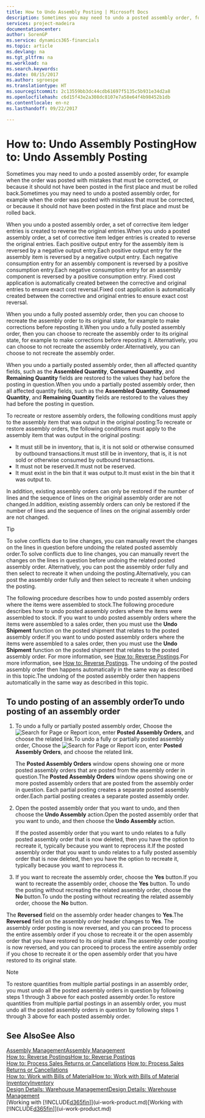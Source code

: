 ```yaml
---
title: How to Undo Assembly Posting | Microsoft Docs
description: Sometimes you may need to undo a posted assembly order, for example when the order was posted with mistakes that must be corrected, or because it should not have been posted in the first place and must be rolled back.
services: project-madeira
documentationcenter: 
author: SorenGP
ms.service: dynamics365-financials
ms.topic: article
ms.devlang: na
ms.tgt_pltfrm: na
ms.workload: na
ms.search.keywords: 
ms.date: 08/15/2017
ms.author: sgroespe
ms.translationtype: HT
ms.sourcegitcommit: 2c13559bb3dc44cdb61697f5135c5b931e34d2a8
ms.openlocfilehash: c6d15f43e2a308dc8107e7a58e64f4b98452b1db
ms.contentlocale: en-nz
ms.lasthandoff: 09/22/2017

---
```

# <a name="how-to-undo-assembly-posting"></a><span data-ttu-id="199c4-103">How to: Undo Assembly Posting</span><span class="sxs-lookup"><span data-stu-id="199c4-103">How to: Undo Assembly Posting</span></span>
<span data-ttu-id="199c4-104">Sometimes you may need to undo a posted assembly order, for example when the order was posted with mistakes that must be corrected, or because it should not have been posted in the first place and must be rolled back.</span><span class="sxs-lookup"><span data-stu-id="199c4-104">Sometimes you may need to undo a posted assembly order, for example when the order was posted with mistakes that must be corrected, or because it should not have been posted in the first place and must be rolled back.</span></span>

<span data-ttu-id="199c4-105">When you undo a posted assembly order, a set of corrective item ledger entries is created to reverse the original entries.</span><span class="sxs-lookup"><span data-stu-id="199c4-105">When you undo a posted assembly order, a set of corrective item ledger entries is created to reverse the original entries.</span></span> <span data-ttu-id="199c4-106">Each positive output entry for the assembly item is reversed by a negative output entry.</span><span class="sxs-lookup"><span data-stu-id="199c4-106">Each positive output entry for the assembly item is reversed by a negative output entry.</span></span> <span data-ttu-id="199c4-107">Each negative consumption entry for an assembly component is reversed by a positive consumption entry.</span><span class="sxs-lookup"><span data-stu-id="199c4-107">Each negative consumption entry for an assembly component is reversed by a positive consumption entry.</span></span> <span data-ttu-id="199c4-108">Fixed cost application is automatically created between the corrective and original entries to ensure exact cost reversal.</span><span class="sxs-lookup"><span data-stu-id="199c4-108">Fixed cost application is automatically created between the corrective and original entries to ensure exact cost reversal.</span></span>  

<span data-ttu-id="199c4-109">When you undo a fully posted assembly order, then you can choose to recreate the assembly order to its original state, for example to make corrections before reposting it.</span><span class="sxs-lookup"><span data-stu-id="199c4-109">When you undo a fully posted assembly order, then you can choose to recreate the assembly order to its original state, for example to make corrections before reposting it.</span></span> <span data-ttu-id="199c4-110">Alternatively, you can choose to not recreate the assembly order.</span><span class="sxs-lookup"><span data-stu-id="199c4-110">Alternatively, you can choose to not recreate the assembly order.</span></span>  

<span data-ttu-id="199c4-111">When you undo a partially posted assembly order, then all affected quantity fields, such as the **Assembled Quantity**, **Consumed Quantity**, and **Remaining Quantity** fields are restored to the values they had before the posting in question.</span><span class="sxs-lookup"><span data-stu-id="199c4-111">When you undo a partially posted assembly order, then all affected quantity fields, such as the **Assembled Quantity**, **Consumed Quantity**, and **Remaining Quantity** fields are restored to the values they had before the posting in question.</span></span>  

<span data-ttu-id="199c4-112">To recreate or restore assembly orders, the following conditions must apply to the assembly item that was output in the original posting:</span><span class="sxs-lookup"><span data-stu-id="199c4-112">To recreate or restore assembly orders, the following conditions must apply to the assembly item that was output in the original posting:</span></span>  

-   <span data-ttu-id="199c4-113">It must still be in inventory, that is, it is not sold or otherwise consumed by outbound transactions.</span><span class="sxs-lookup"><span data-stu-id="199c4-113">It must still be in inventory, that is, it is not sold or otherwise consumed by outbound transactions.</span></span>  
-   <span data-ttu-id="199c4-114">It must not be reserved.</span><span class="sxs-lookup"><span data-stu-id="199c4-114">It must not be reserved.</span></span>  
-   <span data-ttu-id="199c4-115">It must exist in the bin that it was output to.</span><span class="sxs-lookup"><span data-stu-id="199c4-115">It must exist in the bin that it was output to.</span></span>  

<span data-ttu-id="199c4-116">In addition, existing assembly orders can only be restored if the number of lines and the sequence of lines on the original assembly order are not changed.</span><span class="sxs-lookup"><span data-stu-id="199c4-116">In addition, existing assembly orders can only be restored if the number of lines and the sequence of lines on the original assembly order are not changed.</span></span>  

> [!TIP]  
>  <span data-ttu-id="199c4-117">To solve conflicts due to line changes, you can manually revert the changes on the lines in question before undoing the related posted assembly order.</span><span class="sxs-lookup"><span data-stu-id="199c4-117">To solve conflicts due to line changes, you can manually revert the changes on the lines in question before undoing the related posted assembly order.</span></span> <span data-ttu-id="199c4-118">Alternatively, you can post the assembly order fully and then select to recreate it when undoing the posting.</span><span class="sxs-lookup"><span data-stu-id="199c4-118">Alternatively, you can post the assembly order fully and then select to recreate it when undoing the posting.</span></span>  

<span data-ttu-id="199c4-119">The following procedure describes how to undo posted assembly orders where the items were assembled to stock.</span><span class="sxs-lookup"><span data-stu-id="199c4-119">The following procedure describes how to undo posted assembly orders where the items were assembled to stock.</span></span> <span data-ttu-id="199c4-120">If you want to undo posted assembly orders where the items were assembled to a sales order, then you must use the **Undo Shipment** function on the posted shipment that relates to the posted assembly order.</span><span class="sxs-lookup"><span data-stu-id="199c4-120">If you want to undo posted assembly orders where the items were assembled to a sales order, then you must use the **Undo Shipment** function on the posted shipment that relates to the posted assembly order.</span></span> <span data-ttu-id="199c4-121">For more information, see [How to: Reverse Postings](finance-how-reverse-journal-posting.md).</span><span class="sxs-lookup"><span data-stu-id="199c4-121">For more information, see [How to: Reverse Postings](finance-how-reverse-journal-posting.md).</span></span> <span data-ttu-id="199c4-122">The undoing of the posted assembly order then happens automatically in the same way as described in this topic.</span><span class="sxs-lookup"><span data-stu-id="199c4-122">The undoing of the posted assembly order then happens automatically in the same way as described in this topic.</span></span>  

## <a name="to-undo-posting-of-an-assembly-order"></a><span data-ttu-id="199c4-123">To undo posting of an assembly order</span><span class="sxs-lookup"><span data-stu-id="199c4-123">To undo posting of an assembly order</span></span>  
1.  <span data-ttu-id="199c4-124">To undo a fully or partially posted assembly order, Choose the ![Search for Page or Report](media/ui-search/search_small.png "Search for Page or Report icon") icon, enter **Posted Assembly Orders**, and choose the related link.</span><span class="sxs-lookup"><span data-stu-id="199c4-124">To undo a fully or partially posted assembly order, Choose the ![Search for Page or Report](media/ui-search/search_small.png "Search for Page or Report icon") icon, enter **Posted Assembly Orders**, and choose the related link.</span></span>  

    <span data-ttu-id="199c4-125">The **Posted Assembly Orders** window opens showing one or more posted assembly orders that are posted from the assembly order in question.</span><span class="sxs-lookup"><span data-stu-id="199c4-125">The **Posted Assembly Orders** window opens showing one or more posted assembly orders that are posted from the assembly order in question.</span></span> <span data-ttu-id="199c4-126">Each partial posting creates a separate posted assembly order.</span><span class="sxs-lookup"><span data-stu-id="199c4-126">Each partial posting creates a separate posted assembly order.</span></span>  
2.  <span data-ttu-id="199c4-127">Open the posted assembly order that you want to undo, and then choose the **Undo Assembly** action.</span><span class="sxs-lookup"><span data-stu-id="199c4-127">Open the posted assembly order that you want to undo, and then choose the **Undo Assembly** action.</span></span>  

    <span data-ttu-id="199c4-128">If the posted assembly order that you want to undo relates to a fully posted assembly order that is now deleted, then you have the option to recreate it, typically because you want to reprocess it.</span><span class="sxs-lookup"><span data-stu-id="199c4-128">If the posted assembly order that you want to undo relates to a fully posted assembly order that is now deleted, then you have the option to recreate it, typically because you want to reprocess it.</span></span>  
3.  <span data-ttu-id="199c4-129">If you want to recreate the assembly order, choose the **Yes** button.</span><span class="sxs-lookup"><span data-stu-id="199c4-129">If you want to recreate the assembly order, choose the **Yes** button.</span></span> <span data-ttu-id="199c4-130">To undo the posting without recreating the related assembly order, choose the **No** button.</span><span class="sxs-lookup"><span data-stu-id="199c4-130">To undo the posting without recreating the related assembly order, choose the **No** button.</span></span>  

<span data-ttu-id="199c4-131">The **Reversed** field on the assembly order header changes to **Yes**.</span><span class="sxs-lookup"><span data-stu-id="199c4-131">The **Reversed** field on the assembly order header changes to **Yes**.</span></span> <span data-ttu-id="199c4-132">The assembly order posting is now reversed, and you can proceed to process the entire assembly order if you chose to recreate it or the open assembly order that you have restored to its original state.</span><span class="sxs-lookup"><span data-stu-id="199c4-132">The assembly order posting is now reversed, and you can proceed to process the entire assembly order if you chose to recreate it or the open assembly order that you have restored to its original state.</span></span>  

> [!NOTE]  
>  <span data-ttu-id="199c4-133">To restore quantities from multiple partial postings in an assembly order, you must undo all the posted assembly orders in question by following steps 1 through 3 above for each posted assembly order.</span><span class="sxs-lookup"><span data-stu-id="199c4-133">To restore quantities from multiple partial postings in an assembly order, you must undo all the posted assembly orders in question by following steps 1 through 3 above for each posted assembly order.</span></span>  

## <a name="see-also"></a><span data-ttu-id="199c4-134">See Also</span><span class="sxs-lookup"><span data-stu-id="199c4-134">See Also</span></span>  
[<span data-ttu-id="199c4-135">Assembly Management</span><span class="sxs-lookup"><span data-stu-id="199c4-135">Assembly Management</span></span>](assembly-assemble-items.md)  
[<span data-ttu-id="199c4-136">How to: Reverse Postings</span><span class="sxs-lookup"><span data-stu-id="199c4-136">How to: Reverse Postings</span></span>](finance-how-reverse-journal-posting.md)  
<span data-ttu-id="199c4-137">[How to: Process Sales Returns or Cancellations](sales-how-process-sales-returns-cancellations.md)  </span><span class="sxs-lookup"><span data-stu-id="199c4-137">[How to: Process Sales Returns or Cancellations](sales-how-process-sales-returns-cancellations.md)  </span></span>  
[<span data-ttu-id="199c4-138">How to: Work with Bills of Material</span><span class="sxs-lookup"><span data-stu-id="199c4-138">How to: Work with Bills of Material</span></span>](inventory-how-work-BOMs.md)  
[<span data-ttu-id="199c4-139">Inventory</span><span class="sxs-lookup"><span data-stu-id="199c4-139">Inventory</span></span>](inventory-manage-inventory.md)  
[<span data-ttu-id="199c4-140">Design Details: Warehouse Management</span><span class="sxs-lookup"><span data-stu-id="199c4-140">Design Details: Warehouse Management</span></span>](design-details-warehouse-management.md)  
<span data-ttu-id="199c4-141">[Working with [!INCLUDE[d365fin](includes/d365fin_md.md)]](ui-work-product.md)</span><span class="sxs-lookup"><span data-stu-id="199c4-141">[Working with [!INCLUDE[d365fin](includes/d365fin_md.md)]](ui-work-product.md)</span></span>

